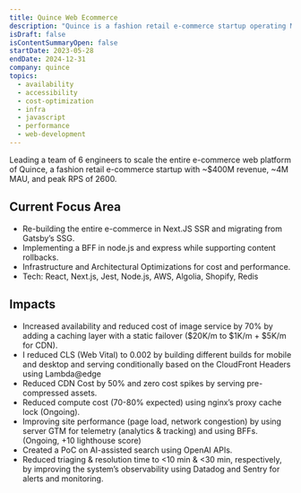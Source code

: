 ```yaml
---
title: Quince Web Ecommerce
description: "Quince is a fashion retail e-commerce startup operating Manufacturing to Consumer model with ~$400M revenue, ~4M MAU, and peak RPS of 2600."
isDraft: false
isContentSummaryOpen: false
startDate: 2023-05-28
endDate: 2024-12-31
company: quince
topics:
  - availability
  - accessibility
  - cost-optimization
  - infra
  - javascript
  - performance
  - web-development
---
```


Leading a team of 6 engineers to scale the entire e-commerce web platform of Quince, a fashion retail e-commerce startup with ~$400M revenue, ~4M MAU, and peak RPS of 2600.

## Current Focus Area

- Re-building the entire e-commerce in Next.JS SSR and migrating from Gatsby’s SSG.
- Implementing a BFF in node.js and express while supporting content rollbacks.
- Infrastructure and Architectural Optimizations for cost and performance.
- Tech: React, Next.js, Jest, Node.js, AWS, Algolia, Shopify, Redis

## Impacts

- Increased availability and reduced cost of image service by 70% by adding a caching layer with a static failover ($20K/m to $1K/m + $5K/m for CDN).
- I reduced CLS (Web Vital) to 0.002 by building different builds for mobile and desktop and serving conditionally based on the CloudFront Headers using Lambda@edge
- Reduced CDN Cost by 50% and zero cost spikes by serving pre-compressed assets.
- Reduced compute cost (70-80% expected) using nginx’s proxy cache lock (Ongoing).
- Improving site performance (page load, network congestion) by using server GTM for telemetry (analytics & tracking) and using BFFs. (Ongoing, +10 lighthouse score)
- Created a PoC on AI-assisted search using OpenAI APIs.
- Reduced triaging & resolution time to <10 min & <30 min, respectively, by improving the system’s observability using Datadog and Sentry for alerts and monitoring.
